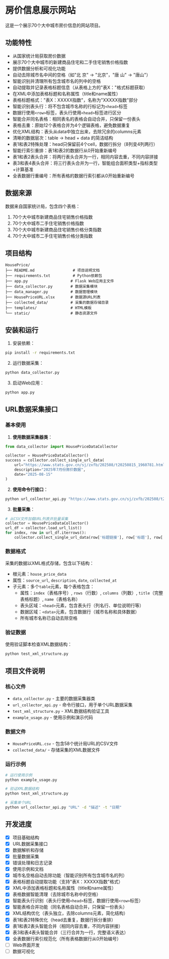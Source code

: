 # 房价信息展示网站

这是一个展示70个大中城市房价信息的网站项目。

## 功能特性

- 从国家统计局获取房价数据
- 展示70个大中城市的新建商品住宅和二手住宅销售价格指数
- 提供数据分析和可视化功能
- 自动去除城市名中间的空格（如"北 京" → "北京"，"唐 山" → "唐山"）
- 智能识别并清理所有包含城市名的列中的空格
- 自动提取并记录表格标题信息（从表格上方的"表X："格式标题获取）
- 在XML中添加表格标题和名称属性（title和name属性）
- 表格标题格式："表X：XXXXX指数"，名称为"XXXXX指数"部分
- 智能识别表头行：将不包含城市名称的行标记为`<head>`标签
- 数据行使用`<row>`标签，表头行使用`<head>`标签进行区分
- 智能合并同名表格：相同表名的表格会自动合并，只保留一份表头
- 表格去重：原始12个表格合并为4个逻辑表格，避免数据重复
- 优化XML结构：表头从data中独立出来，去除冗余的columns元素
- 清晰的数据层次：table -> head + data 的简洁结构
- 表1和表2特殊处理：head只保留前4个cell，数据行拆分（8列变4列两行）
- 智能行索引重排：表1和表2的数据行从0开始重新编号
- 表1和表2表头合并：将两行表头合并为一行，相同内容去重，不同内容拼接
- 表3和表4表头合并：将三行表头合并为一行，智能组合面积类型+指标类型+计算基准
- 全表数据行重编号：所有表格的数据行索引都从0开始重新编号

## 数据来源

数据来自国家统计局，包含四个表格：
1. 70个大中城市新建商品住宅销售价格指数
2. 70个大中城市二手住宅销售价格指数  
3. 70个大中城市新建商品住宅销售价格分类指数
4. 70个大中城市二手住宅销售价格分类指数

## 项目结构

```
HousePrice/
├── README.md                 # 项目说明文档
├── requirements.txt          # Python依赖包
├── app.py                   # Flask Web应用主文件
├── data_collector.py        # 数据采集模块
├── data_manager.py          # 数据管理模块
├── HousePriceURL.xlsx       # 数据源URL列表
├── collected_data/          # 采集的数据存储目录
├── templates/               # HTML模板
└── static/                  # 静态资源文件
```

## 安装和运行

1. 安装依赖：
```bash
pip install -r requirements.txt
```

2. 运行数据采集：
```bash
python data_collector.py
```

3. 启动Web应用：
```bash
python app.py
```

## URL数据采集接口

### 基本使用

1. **使用数据采集器类**：
```python
from data_collector import HousePriceDataCollector

collector = HousePriceDataCollector()
success = collector.collect_single_url_data(
    url="https://www.stats.gov.cn/sj/zxfb/202508/t20250815_1960781.html",
    description="2025年7月份房价数据",
    date="2025-08-15"
)
```

2. **使用命令行接口**：
```bash
python url_collector_api.py "https://www.stats.gov.cn/sj/zxfb/202508/t20250815_1960781.html" -d "2025年7月份房价数据" -t "2025-08-15"
```

3. **批量采集**：
```python
# 从CSV文件加载URL列表并批量采集
collector = HousePriceDataCollector()
url_df = collector.load_url_list()
for index, row in url_df.iterrows():
    collector.collect_single_url_data(row['标题链接'], row['标题'], row['时间'])
```

### 数据格式

采集的数据以XML格式存储，包含以下结构：
- 根元素：`house_price_data`
- 属性：`source_url`, `description`, `date`, `collected_at`
- 子元素：多个`table`元素，每个表格包含：
  - 属性：`index`（表格序号）, `rows`（行数）, `columns`（列数）, `title`（完整表格标题）, `name`（表格名称）
  - 表头区域：`<head>`元素，包含表头行（列名行、单位说明行等）
  - 数据区域：`<data>`元素，包含数据行（城市名称和具体数据）
  - 所有城市名称已自动去除空格

### 验证数据

使用验证脚本检查XML数据结构：
```bash
python test_xml_structure.py
```

## 项目文件说明

### 核心文件
- `data_collector.py` - 主要的数据采集器类
- `url_collector_api.py` - 命令行接口，用于单个URL数据采集
- `test_xml_structure.py` - XML数据结构验证工具
- `example_usage.py` - 使用示例和演示代码

### 数据文件
- `HousePriceURL.csv` - 包含58个统计局URL的CSV文件
- `collected_data/` - 存储采集的XML数据文件

### 运行示例
```bash
# 运行使用示例
python example_usage.py

# 验证XML数据结构
python test_xml_structure.py

# 采集单个URL
python url_collector_api.py "URL" -d "描述" -t "日期"
```

## 开发进度

- [x] 项目基础结构
- [x] URL数据采集接口
- [x] 数据解析和存储
- [x] 批量数据采集
- [x] 错误处理和日志记录
- [x] 使用示例和文档
- [x] 城市名空格自动去除功能（智能识别所有包含城市名的列）
- [x] 表格标题自动提取功能（支持"表X：XXXXX指数"格式）
- [x] XML中添加表格标题和名称属性（title和name属性）
- [x] 表格数据智能清理（去除城市名称中的空格）
- [x] 智能表头行识别（表头行使用`<head>`标签，数据行使用`<row>`标签）
- [x] 智能表格合并功能（同名表格自动合并，只保留一份表头）
- [x] XML结构优化（表头独立，去除columns元素，简化结构）
- [x] 表1和表2特殊优化（head去重复，数据行拆分重排）
- [x] 表1和表2表头智能合并（相同内容去重，不同内容拼接）
- [x] 表3和表4表头智能合并（三行合并为一行，完整语义表达）
- [x] 全表数据行索引规范化（所有表格数据行从0开始编号）
- [ ] Web界面开发
- [ ] 数据可视化
